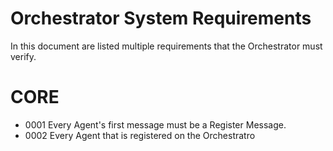 # Orchestrator System Requirements
In this document are listed multiple requirements that the Orchestrator must verify.

# CORE

- 0001
Every Agent's first message must be a Register Message.
- 0002
Every Agent that is registered on the Orchestratro




